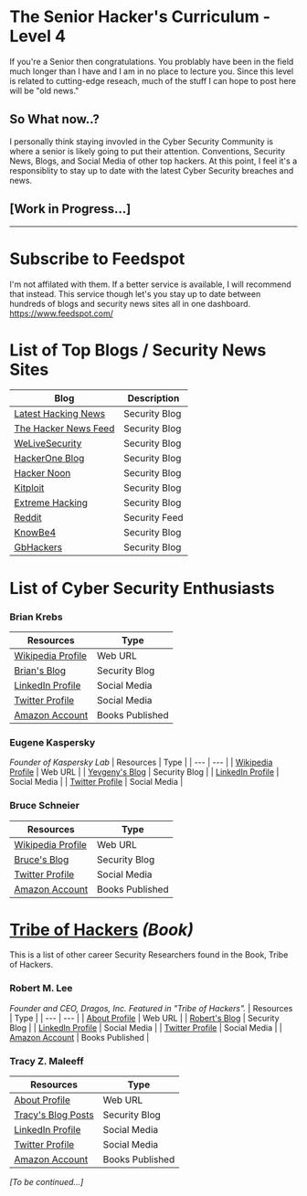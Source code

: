 # The Senior Hacker's Curriculum - Level 4
If you're a Senior then congratulations.  You problably have been in the field much longer than I have and I am in no place to lecture you.  Since this level is related to cutting-edge reseach, much of the stuff I can hope to post here will be "old news."

## So What now..?
I personally think staying invovled in the Cyber Security Community is where a senior is likely going to put their attention.  Conventions, Security News, Blogs, and Social Media of other top hackers.  At this point, I feel it's a responsiblity to stay up to date with the latest Cyber Security breaches and news.


## [Work in Progress...]
-------
# Subscribe to Feedspot
I'm not affilated with them.  If a better service is available, I will recommend that instead.
This service though let's you stay up to date between hundreds of blogs and security news sites all in one dashboard.
https://www.feedspot.com/

# List of Top Blogs / Security News Sites
| Blog | Description |
| --- | --- |
| [Latest Hacking News](https://latesthackingnews.com/category/cyber-security-news/) | Security Blog |
| [The Hacker News Feed](https://feeds.feedburner.com/TheHackersNews) | Security Blog |
| [WeLiveSecurity](https://www.welivesecurity.com/) | Security Blog |
| [HackerOne Blog](https://www.hackerone.com/blog) | Security Blog |
| [Hacker Noon](https://hackernoon.com/) | Security Blog |
| [Kitploit](https://www.kitploit.com/) | Security Blog |
| [Extreme Hacking](http://blog.extremehacking.org/) | Security Blog |
| [Reddit](https://www.reddit.com/r/hacking/) | Security Feed |
| [KnowBe4](https://blog.knowbe4.com/) | Security Blog |
| [GbHackers](https://gbhackers.com/) | Security Blog |

# List of Cyber Security Enthusiasts
### Brian Krebs
| Resources | Type |
| --- | --- |
| [Wikipedia Profile](https://en.wikipedia.org/wiki/Brian_Krebs) | Web URL |
| [Brian's Blog](https://krebsonsecurity.com/) | Security Blog |
| [LinkedIn Profile](https://www.linkedin.com/in/bkrebs/) | Social Media |
| [Twitter Profile](https://twitter.com/briankrebs?ref_src=twsrc%5Egoogle%7Ctwcamp%5Eserp%7Ctwgr%5Eauthor) | Social Media |
| [Amazon Account](https://www.amazon.com/Brian-Krebs/e/B00MSE86TI%3Fref=dbs_a_mng_rwt_scns_share) | Books Published |

### Eugene Kaspersky
_Founder of Kaspersky Lab_
| Resources | Type |
| --- | --- |
| [Wikipedia Profile](https://en.wikipedia.org/wiki/Eugene_Kaspersky) | Web URL |
| [Yevgeny's Blog](https://eugene.kaspersky.com/) | Security Blog |
| [LinkedIn Profile](https://www.linkedin.com/in/eugenekaspersky/) | Social Media |
| [Twitter Profile](https://twitter.com/e_kaspersky) | Social Media |

### Bruce Schneier
| Resources | Type |
| --- | --- |
| [Wikipedia Profile](https://en.wikipedia.org/wiki/Bruce_Schneier) | Web URL |
| [Bruce's Blog](https://www.schneier.com/blog/archives/2021/01/backdoor-in-zyxel-firewalls-and-gateways.html) | Security Blog |
| [Twitter Profile](https://twitter.com/schneierblog) | Social Media |
| [Amazon Account](https://www.amazon.com/Bruce-Schneier/e/B000AP7EVS) | Books Published |

# [Tribe of Hackers](https://www.amazon.com/Tribe-Hackers-Cybersecurity-Advice-World-dp-1119643376/dp/1119643376/ref=dp_ob_title_bk) *(Book)*
This is a list of other career Security Researchers found in the Book, Tribe of Hackers.

### Robert M. Lee
_Founder and CEO, Dragos, Inc. Featured in "Tribe of Hackers"._
| Resources | Type |
| --- | --- |
| [About Profile](http://www.robertmlee.org/) | Web URL |
| [Robert's Blog](http://www.robertmlee.org/blog/) | Security Blog |
| [LinkedIn Profile](https://www.linkedin.com/in/robmichaellee/) | Social Media |
| [Twitter Profile](https://twitter.com/RobertMLee?ref_src=twsrc%5Egoogle%7Ctwcamp%5Eserp%7Ctwgr%5Eauthor) | Social Media |
| [Amazon Account](https://www.amazon.com/Robert-M.-Lee/e/B00F1Y1L6C%3Fref=dbs_a_mng_rwt_scns_share) | Books Published |

### Tracy Z. Maleeff
| Resources | Type |
| --- | --- |
| [About Profile](https://reciprocitylabs.com/tracy-z-maleeff/) | Web URL |
| [Tracy's Blog Posts](https://blog.paloaltonetworks.com/author/tracy-z-maleeff/) | Security Blog |
| [LinkedIn Profile](https://www.linkedin.com/in/robmichaellee/) | Social Media |
| [Twitter Profile](https://twitter.com/RobertMLee?ref_src=twsrc%5Egoogle%7Ctwcamp%5Eserp%7Ctwgr%5Eauthor) | Social Media |
| [Amazon Account](https://www.amazon.com/Robert-M.-Lee/e/B00F1Y1L6C%3Fref=dbs_a_mng_rwt_scns_share) | Books Published |



_[To be continued...]_

